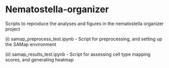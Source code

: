 # Nematostella-organizer
Scripts to reproduce the analyses and figures in the nematostella organizer project

(i) samap_preprocess_test.ipynb - Script for preprocessing, and setting up the SAMap environment

(ii) samap_results_test.ipynb - Script for assessing cell type mapping scores, and generating heatmap
